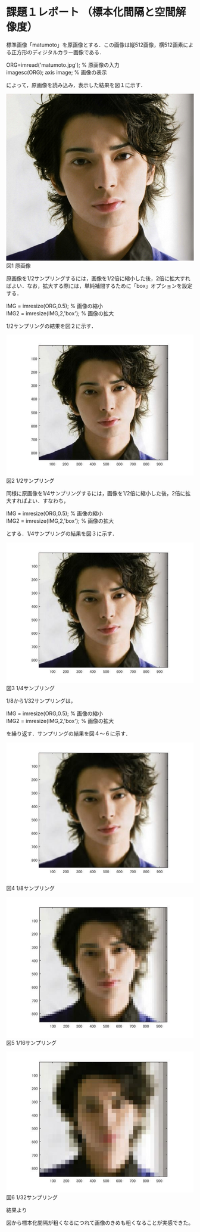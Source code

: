 # 課題１レポート （標本化間隔と空間解像度）
標準画像「matumoto」を原画像とする．この画像は縦512画像，横512画素による正方形のディジタルカラー画像である． 

 ORG=imread('matumoto.jpg'); % 原画像の入力   
 imagesc(ORG); axis image; % 画像の表示 
 
 
 によって，原画像を読み込み，表示した結果を図１に示す． 
 
 
 ![原画像](https://github.com/masamisakurai/lecture_image_processing/blob/master/matumoto.jpg)
 図1 原画像 
 
 
 原画像を1/2サンプリングするには，画像を1/2倍に縮小した後，2倍に拡大すればよい．なお，拡大する際には，単純補間するために「box」オプションを設定する． 
 
 
 IMG = imresize(ORG,0.5); % 画像の縮小   
 IMG2 = imresize(IMG,2,'box'); % 画像の拡大 
 
 
 1/2サンプリングの結果を図２に示す． 
 
 
 ![原画像](https://github.com/masamisakurai/lecture_image_processing/blob/master/kadai1-2.jpg)   
 図2 1/2サンプリング 
 
 
 同様に原画像を1/4サンプリングするには，画像を1/2倍に縮小した後，2倍に拡大すればよい．すなわち， 
 
 IMG = imresize(ORG,0.5); % 画像の縮小   
 IMG2 = imresize(IMG,2,'box'); % 画像の拡大 
 
 
 とする．1/4サンプリングの結果を図３に示す． 
 
 
 ![原画像](https://github.com/masamisakurai/lecture_image_processing/blob/master/kadai1-3.jpg)   
 図3 1/4サンプリング 
 
 
 1/8から1/32サンプリングは， 
 
 
 IMG = imresize(ORG,0.5); % 画像の縮小   
 IMG2 = imresize(IMG,2,'box'); % 画像の拡大 
 
 
 を繰り返す．サンプリングの結果を図４～６に示す． 
 
 ![原画像](https://github.com/masamisakurai/lecture_image_processing/blob/master/kadai1-4.jpg)   
 図4 1/8サンプリング 
 
 
 ![原画像](https://github.com/masamisakurai/lecture_image_processing/blob/master/kadai1-5.jpg)   
 図5 1/16サンプリング 
 
 
 ![原画像](https://github.com/masamisakurai/lecture_image_processing/blob/master/kadai1-6.jpg)   
 図6 1/32サンプリング 


結果より

図から標本化間隔が粗くなるにつれて画像のきめも粗くなることが実感できた。


